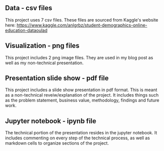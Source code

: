 ## Data - csv files
This project uses 7 csv files. These files are sourced from Kaggle's website here: https://www.kaggle.com/anlgrbz/student-demographics-online-education-dataoulad

## Visualization - png files
This project includes 2 png image files. They are used in my blog post as well as my non-technical presentation.

## Presentation slide show - pdf file
This project includes a slide show presentation in pdf format. This is meant as a non-technical reveiw/explanation of the project. It includes things such as the problem statement, business value, methodology, findings and future work.

## Jupyter notebook - ipynb file
The technical portion of the presentation resides in the jupyter notebook. It includes commenting on every step of the technical process, as well as markdown cells to organize sections of the project.